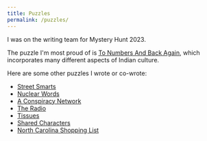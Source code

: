 ```yaml
---
title: Puzzles
permalink: /puzzles/
---
```


I was on the writing team for Mystery Hunt 2023.


The puzzle I'm most proud of is 
[To Numbers And Back Again](https://puzzles.mit.edu/2023/puzzlefactory.place/puzzles/to-numbers-and-back-again/),
which incorporates many different aspects of Indian culture. 


Here are some other puzzles I wrote or co-wrote:

- [Street Smarts](https://puzzles.mit.edu/2023/interestingthings.museum/puzzles/street-smarts/)
- [Nuclear Words](https://puzzles.mit.edu/2023/interestingthings.museum/puzzles/nuclear-words/)
- [A Conspiracy Network](http://ww.devjoe.appspot.com/huntindex/puzzle/mit2023r05m)
- [The Radio](https://puzzles.mit.edu/2023/puzzlefactory.place/office/the-radio/)
- [Tissues](https://puzzles.mit.edu/2023/puzzlefactory.place/factory-floor/tissues/)
- [Shared Characters](https://puzzles.mit.edu/2023/puzzlefactory.place/puzzles/shared-characters/)
- [North Carolina Shopping List](https://puzzles.mit.edu/2023/puzzlefactory.place/puzzles/north-carolina-shopping-list/)

